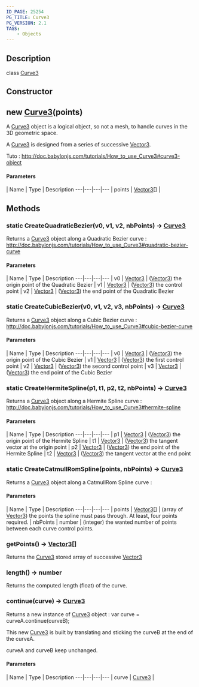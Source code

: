 ```yaml
---
ID_PAGE: 25254
PG_TITLE: Curve3
PG_VERSION: 2.1
TAGS:
    - Objects
---
```

## Description

class [Curve3](/classes/3.1/Curve3)



## Constructor

## new [Curve3](/classes/3.1/Curve3)(points)

A [Curve3](/classes/3.1/Curve3) object is a logical object, so not a mesh, to handle curves in the 3D geometric space.

A [Curve3](/classes/3.1/Curve3) is designed from a series of successive [Vector3](/classes/3.1/Vector3).

Tuto : http://doc.babylonjs.com/tutorials/How_to_use_Curve3#curve3-object

#### Parameters
 | Name | Type | Description
---|---|---|---
 | points | [Vector3](/classes/3.1/Vector3)[] | 

## Methods

### static CreateQuadraticBezier(v0, v1, v2, nbPoints) &rarr; [Curve3](/classes/3.1/Curve3)

Returns a [Curve3](/classes/3.1/Curve3) object along a Quadratic Bezier curve : http://doc.babylonjs.com/tutorials/How_to_use_Curve3#quadratic-bezier-curve

#### Parameters
 | Name | Type | Description
---|---|---|---
 | v0 | [Vector3](/classes/3.1/Vector3) |  ([Vector3](/classes/3.1/Vector3)) the origin point of the Quadratic Bezier
 | v1 | [Vector3](/classes/3.1/Vector3) |  ([Vector3](/classes/3.1/Vector3)) the control point
 | v2 | [Vector3](/classes/3.1/Vector3) |  ([Vector3](/classes/3.1/Vector3)) the end point of the Quadratic Bezier
### static CreateCubicBezier(v0, v1, v2, v3, nbPoints) &rarr; [Curve3](/classes/3.1/Curve3)

Returns a [Curve3](/classes/3.1/Curve3) object along a Cubic Bezier curve : http://doc.babylonjs.com/tutorials/How_to_use_Curve3#cubic-bezier-curve

#### Parameters
 | Name | Type | Description
---|---|---|---
 | v0 | [Vector3](/classes/3.1/Vector3) |  ([Vector3](/classes/3.1/Vector3)) the origin point of the Cubic Bezier
 | v1 | [Vector3](/classes/3.1/Vector3) |  ([Vector3](/classes/3.1/Vector3)) the first control point
 | v2 | [Vector3](/classes/3.1/Vector3) |  ([Vector3](/classes/3.1/Vector3)) the second control point
 | v3 | [Vector3](/classes/3.1/Vector3) |  ([Vector3](/classes/3.1/Vector3)) the end point of the Cubic Bezier
### static CreateHermiteSpline(p1, t1, p2, t2, nbPoints) &rarr; [Curve3](/classes/3.1/Curve3)

Returns a [Curve3](/classes/3.1/Curve3) object along a Hermite Spline curve : http://doc.babylonjs.com/tutorials/How_to_use_Curve3#hermite-spline

#### Parameters
 | Name | Type | Description
---|---|---|---
 | p1 | [Vector3](/classes/3.1/Vector3) |  ([Vector3](/classes/3.1/Vector3)) the origin point of the Hermite Spline
 | t1 | [Vector3](/classes/3.1/Vector3) |  ([Vector3](/classes/3.1/Vector3)) the tangent vector at the origin point
 | p2 | [Vector3](/classes/3.1/Vector3) |  ([Vector3](/classes/3.1/Vector3)) the end point of the Hermite Spline
 | t2 | [Vector3](/classes/3.1/Vector3) |  ([Vector3](/classes/3.1/Vector3)) the tangent vector at the end point
### static CreateCatmullRomSpline(points, nbPoints) &rarr; [Curve3](/classes/3.1/Curve3)

Returns a [Curve3](/classes/3.1/Curve3) object along a CatmullRom Spline curve :

#### Parameters
 | Name | Type | Description
---|---|---|---
 | points | [Vector3](/classes/3.1/Vector3)[] |  (array of [Vector3](/classes/3.1/Vector3)) the points the spline must pass through. At least, four points required.
 | nbPoints | number |  (integer) the wanted number of points between each curve control points.
### getPoints() &rarr; [Vector3](/classes/3.1/Vector3)[]

Returns the [Curve3](/classes/3.1/Curve3) stored array of successive [Vector3](/classes/3.1/Vector3)
### length() &rarr; number

Returns the computed length (float) of the curve.
### continue(curve) &rarr; [Curve3](/classes/3.1/Curve3)

Returns a new instance of [Curve3](/classes/3.1/Curve3) object : var curve = curveA.continue(curveB);

This new [Curve3](/classes/3.1/Curve3) is built by translating and sticking the curveB at the end of the curveA.

curveA and curveB keep unchanged.

#### Parameters
 | Name | Type | Description
---|---|---|---
 | curve | [Curve3](/classes/3.1/Curve3) | 


